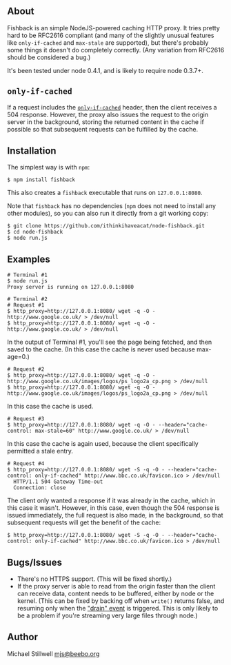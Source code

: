 ## About

Fishback is an simple NodeJS-powered caching HTTP proxy.  It tries pretty hard to be RFC2616 compliant (and many of the slightly unusual features like `only-if-cached` and `max-stale` are supported), but there's probably some things it doesn't do completely correctly.  (Any variation from RFC2616 should be considered a bug.)

It's been tested under node 0.4.1, and is likely to require node 0.3.7+.

## `only-if-cached`

If a request includes the [`only-if-cached`](http://www.w3.org/Protocols/rfc2616/rfc2616-sec14.html#sec14.9.4) header, then the client receives a 504 response.  However, the proxy also issues the request to the origin server in the background, storing the returned content in the cache if possible so that subsequent requests can be fulfilled by the cache.

## Installation

The simplest way is with `npm`:

    $ npm install fishback

This also creates a `fishback` executable that runs on `127.0.0.1:8080`.

Note that `fishback` has no dependencies (`npm` does not need to install any other modules), so you can also run it directly from a git working copy:

    $ git clone https://github.com/ithinkihaveacat/node-fishback.git
    $ cd node-fishback
    $ node run.js

## Examples

    # Terminal #1
    $ node run.js 
    Proxy server is running on 127.0.0.1:8080
    
    # Terminal #2
    # Request #1
    $ http_proxy=http://127.0.0.1:8080/ wget -q -O - http://www.google.co.uk/ > /dev/null
    $ http_proxy=http://127.0.0.1:8080/ wget -q -O - http://www.google.co.uk/ > /dev/null

In the output of Terminal #1, you'll see the page being fetched, and then saved to the cache.  (In this case the cache is never used because max-age=0.)

    # Request #2
    $ http_proxy=http://127.0.0.1:8080/ wget -q -O - http://www.google.co.uk/images/logos/ps_logo2a_cp.png > /dev/null
    $ http_proxy=http://127.0.0.1:8080/ wget -q -O - http://www.google.co.uk/images/logos/ps_logo2a_cp.png > /dev/null

In this case the cache is used.

    # Request #3
    $ http_proxy=http://127.0.0.1:8080/ wget -q -O - --header="cache-control: max-stale=60" http://www.google.co.uk/ > /dev/null

In this case the cache is again used, because the client specifically permitted a stale entry.

    # Request #4
    $ http_proxy=http://127.0.0.1:8080/ wget -S -q -O - --header="cache-control: only-if-cached" http://www.bbc.co.uk/favicon.ico > /dev/null
      HTTP/1.1 504 Gateway Time-out
      Connection: close

The client only wanted a response if it was already in the cache, which in this case it wasn't.  However, in this case, even though the 504 response is issued immediately, the full request is also made, in the background, so that subsequent requests will get the benefit of the cache:

    $ http_proxy=http://127.0.0.1:8080/ wget -S -q -O - --header="cache-control: only-if-cached" http://www.bbc.co.uk/favicon.ico > /dev/null

## Bugs/Issues

  * There's no HTTPS support.  (This will be fixed shortly.)
  * If the proxy server is able to read from the origin faster than the client can receive data, content needs to be buffered, either by node or the kernel.  (This can be fixed by backing off when `write()` returns false, and resuming only when the ["drain" event](http://nodejs.org/docs/v0.4.1/api/all.html#event_drain_) is triggered.  This is only likely to be a problem if you're streaming very large files through node.)

## Author

Michael Stillwell 
<mjs@beebo.org>
